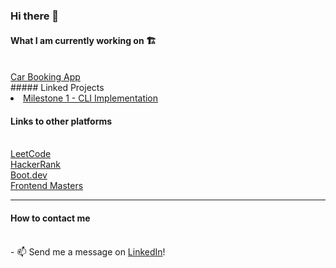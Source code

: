 ### Hi there 👋

#### What I am currently working on 🏗️
<br/>
<a href="https://github.com/Frank3354/carbooking">Car Booking App</a>
<br/>
##### Linked Projects
<li><a href="https://github.com/users/Frank3354/projects/3">Milestone 1 - CLI Implementation</a></li>

#### Links to other platforms
<br/>
<a href="https://leetcode.com/FMota335/">LeetCode</a>

<br/>
<a href="https://www.hackerrank.com/francisco_mota31">HackerRank</a>

<br/>
<a href="https://www.boot.dev/u/greatleading52">Boot.dev</a>

<br/>
<a href="https://frontendmasters.com/u/Frank3354/">Frontend Masters</a>

---

#### How to contact me
<br/>
- 📫 Send me a message on <a href="https://www.linkedin.com/in/franciscomota-swe/">LinkedIn</a>!


<!--
**Frank3354/Frank3354** is a ✨ _special_ ✨ repository because its `README.md` (this file) appears on your GitHub profile.

Here are some ideas to get you started:

- 🔭 I’m currently working on ...
- 🌱 I’m currently learning ...
- 👯 I’m looking to collaborate on ...
- 🤔 I’m looking for help with ...
- 💬 Ask me about ...
- ⚡ Fun fact: ...
-->
